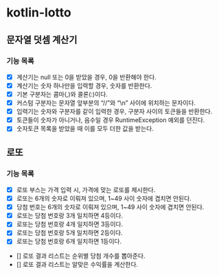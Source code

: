 # kotlin-lotto

## 문자열 덧셈 계산기

### 기능 목록

- [X] 계산기는 null 또는 0을 받았을 경우, 0을 반환해야 한다.
- [X] 계산기는 숫자 하나만을 입력할 경우, 숫자를 반환한다.
- [X] 기본 구분자는 콤마(,)와 콜론(:)이다.
- [X] 커스텀 구분자는 문자열 앞부분의 “//”와 “\n” 사이에 위치하는 문자이다.
- [X] 입력기는 숫자와 구분자를 같이 입력한 경우, 구분자 사이의 토큰들을 반환한다.
- [X] 토큰들이 숫자가 아니거나, 음수일 경우 RuntimeException 예외를 던진다.
- [X] 숫자토큰 목록을 받았을 때 이를 모두 더한 값을 받는다.

## 로또

### 기능 목록
- [X] 로또 부스는 가격 입력 시, 가격에 맞는 로또를 제시한다.
- [X] 로또는 6개의 숫자로 이뤄져 있으며, 1~49 사이 숫자에 겹치면 안된다. 
- [X] 당첨 번호는 6개의 숫자로 이뤄져 있으며, 1~49 사이 숫자에 겹치면 안된다.
- [X] 로또는 당첨 번호랑 3개 일치하면 4등이다.
- [X] 로또는 당첨 번호랑 4개 일치하면 3등이다.
- [X] 로또는 당첨 번호랑 5개 일치하면 2등이다.
- [X] 로또는 당첨 번호랑 6개 일치하면 1등이다.
- [] 로또 결과 리스트는 순위별 당첨 개수를 뽑아준다.
- [] 로또 결과 리스트는 알맞은 수익률을 계산한다. 
